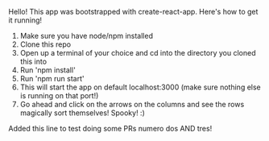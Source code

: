 Hello! This app was bootstrapped with create-react-app. Here's how to get it running!

1) Make sure you have node/npm installed
2) Clone this repo
3) Open up a terminal of your choice and cd into the directory you cloned this into
4) Run 'npm install'
5) Run 'npm run start'
6) This will start the app on default localhost:3000 (make sure nothing else is running on that port!)
7) Go ahead and click on the arrows on the columns and see the rows magically sort themselves! Spooky! :)

Added this line to test doing some PRs numero dos AND tres!
